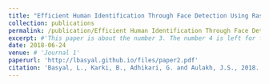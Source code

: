 ```yaml
---
title: "Efficient Human Identification Through Face Detection Using Raspberry Pi Based on Python-Opencv"
collection: publications
permalink: /publication/Efficient Human Identification Through Face Detection Using Raspberry Pi Based on Python-Opencv
excerpt: #'This paper is about the number 3. The number 4 is left for future work.'
date: 2018-06-24
venue: # 'Journal 1'
paperurl: 'http://lbasyal.github.io/files/paper2.pdf'
citation: 'Basyal, L., Karki, B., Adhikari, G. and Aulakh, J.S., 2018. Efficient human identification through face detection using raspberry PI based on Python-OpenCV.'
---
```

